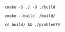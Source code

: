 
```
cmake -S ./ -B ./build
```

```
cmake --build ./build/
```

```
cd build/ && ./problem79

```


